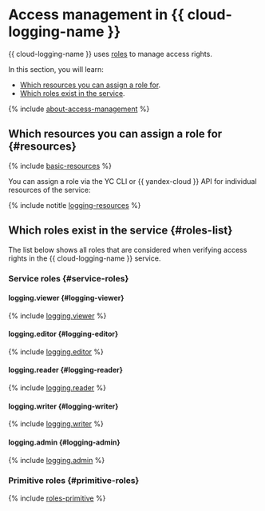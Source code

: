 # Access management in {{ cloud-logging-name }}

{{ cloud-logging-name }} uses [roles](../../iam/concepts/access-control/roles.md) to manage access rights.

In this section, you will learn:

* [Which resources you can assign a role for](#resources).
* [Which roles exist in the service](#roles-list).

{% include [about-access-management](../../_includes/iam/about-access-management.md) %}

## Which resources you can assign a role for {#resources}

{% include [basic-resources](../../_includes/iam/basic-resources-for-access-control.md) %}

You can assign a role via the YC CLI or {{ yandex-cloud }} API for individual resources of the service:

{% include notitle [logging-resources](../../_includes/iam/resources-with-access-control/logging.md) %}

## Which roles exist in the service {#roles-list}

The list below shows all roles that are considered when verifying access rights in the {{ cloud-logging-name }} service.

### Service roles {#service-roles}

#### logging.viewer {#logging-viewer}

{% include [logging.viewer](../../_roles/logging/viewer.md) %}

#### logging.editor {#logging-editor}

{% include [logging.editor](../../_roles/logging/editor.md) %}

#### logging.reader {#logging-reader}

{% include [logging.reader](../../_roles/logging/reader.md) %}

#### logging.writer {#logging-writer}

{% include [logging.writer](../../_roles/logging/writer.md) %}

#### logging.admin {#logging-admin}

{% include [logging.admin](../../_roles/logging/admin.md) %}

### Primitive roles {#primitive-roles}

{% include [roles-primitive](../../_includes/roles-primitive.md) %}
